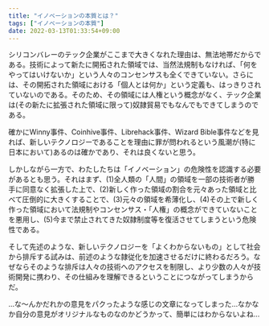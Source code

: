 ```yaml
---
title: "イノベーションの本質とは？"
tags: ["イノベーションの本質"]
date: 2022-03-13T01:33:54+09:00
---
```


シリコンバレーのテック企業がここまで大きくなれた理由は、無法地帯だからである。技術によって新たに開拓された領域では、当然法規制もなければ、「何をやってはいけないか」という人々のコンセンサスも全くできていない。さらには、その開拓された領域における「個人とは何か」という定義も、はっきりされていないのである。そのため、その領域には人権という概念がなく、テック企業は(その新たに拡張された領域に限って)奴隷貿易でもなんでもできてしまうのである。

確かにWinny事件、Coinhive事件、Librehack事件、Wizard Bible事件などを見れば、新しいテクノロジーであることを理由に罪が問われるという風潮が(特に日本において)あるのは確かであり、それは良くないと思う。

しかしながら一方で、わたしたちは「イノベーション」の危険性を認識する必要があるとも思う。それはまず、(1)全人類の「人間」の領域を一部の技術者が勝手に同意なく拡張した上で、(2)新しく作った領域の割合を元々あった領域と比べて圧倒的に大きくすることで、(3)元々の領域を希薄化し、(4)その上で新しく作った領域において法規制やコンセンサス・「人権」の概念ができていないことを悪用し、(5)今まで禁止されてきた奴隷制度等を復活させてしまうという危険性である。

そして先述のような、新しいテクノロジーを「よくわからないもの」として社会から排斥する試みは、前述のような隷従化を加速させるだけに終わるだろう。なぜならそのような排斥は人々の技術へのアクセスを制限し、より少数の人々が技術開発に携わり、その仕組みを理解できるということにつながってしまうからだ。

...な〜んかだれかの意見をパクったような感じの文章になってしまった...なかなか自分の意見がオリジナルなものなのかどうかって、簡単にはわからないよね...